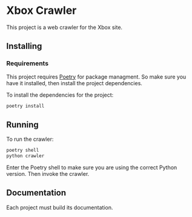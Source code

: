 # Xbox Crawler

This project is a web crawler for the Xbox site.

## Installing

### Requirements

This project requires [Poetry](https://python-poetry.org/) for package managment. So make sure you have it installed, then install the project dependencies.

To install the dependencies for the project:

```sh
poetry install
```

## Running

To run the crawler:

```sh
poetry shell
python crawler
```

Enter the Poetry shell to make sure you are using the correct Python version.
Then invoke the crawler.

## Documentation

Each project must build its documentation.
